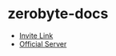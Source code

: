# zerobyte-docs

* [Invite Link](https://discord.com/api/oauth2/authorize?client_id=814253004474679356&permissions=8&scope=bot)  
* [Official Server](https://discord.gg/VHC5Z3qASc)
